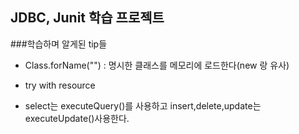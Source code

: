 ## JDBC, Junit 학습 프로젝트

###학습하며 알게된 tip들
-  Class.forName("") : 명시한 클래스를 메모리에 로드한다(new 랑 유사)
-  try with resource

- select는 executeQuery()를 사용하고 insert,delete,update는 executeUpdate()사용한다.
